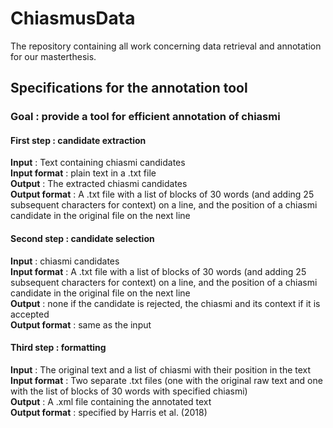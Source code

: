 # ChiasmusData

The repository containing all work concerning data retrieval and annotation for our masterthesis.

## Specifications for the annotation tool

### Goal : provide a tool for efficient annotation of chiasmi

#### First step : candidate extraction
__Input__ : Text containing chiasmi candidates \
__Input format__ : plain text in a .txt file \
__Output__ : The extracted chiasmi candidates \
__Output format__ : A .txt file with a list of blocks of 30 words (and adding 25 subsequent characters for context) on a line, and the position of a chiasmi candidate in the original file on the next line

#### Second step : candidate selection
__Input__ : chiasmi candidates \
__Input format__ : A .txt file with a list of blocks of 30 words (and adding 25 subsequent characters for context) on a line, and the position of a chiasmi candidate in the original file on the next line \
__Output__ : none if the candidate is rejected, the chiasmi and its context if it is accepted \
__Output format__ : same as the input

#### Third step : formatting
__Input__ : The original text and a list of chiasmi with their position in the text
__Input format__ : Two separate .txt files (one with the original raw text and one with the list of blocks of 30 words with specified chiasmi) \
__Output__ : A .xml file containing the annotated text \
__Output format__ : specified by Harris et al. (2018)








